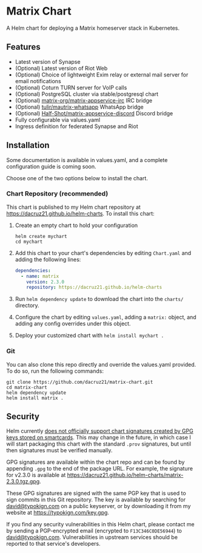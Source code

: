 # Matrix Chart

A Helm chart for deploying a Matrix homeserver stack in Kubernetes.

## Features

- Latest version of Synapse
- (Optional) Latest version of Riot Web
- (Optional) Choice of lightweight Exim relay or external mail server for email notifications
- (Optional) Coturn TURN server for VoIP calls
- (Optional) PostgreSQL cluster via stable/postgresql chart
- (Optional) [matrix-org/matrix-appservice-irc](https://github.com/matrix-org/matrix-appservice-irc) IRC bridge
- (Optional) [tulir/mautrix-whatsapp](https://github.com/tulir/mautrix-whatsapp) WhatsApp bridge
- (Optional) [Half-Shot/matrix-appservice-discord](https://github.com/Half-Shot/matrix-appservice-discord) Discord bridge
- Fully configurable via values.yaml
- Ingress definition for federated Synapse and Riot

## Installation

Some documentation is available in values.yaml, and a complete configuration guide is coming soon.

Choose one of the two options below to install the chart.

### Chart Repository (recommended)

This chart is published to my Helm chart repository at https://dacruz21.github.io/helm-charts. To install this chart:

1. Create an empty chart to hold your configuration

    ```shell script
    helm create mychart
    cd mychart
    ```

1. Add this chart to your chart's dependencies by editing `Chart.yaml` and adding the following lines:

    ```yaml
    dependencies:
      - name: matrix
        version: 2.3.0
        repository: https://dacruz21.github.io/helm-charts
    ```

1. Run `helm dependency update` to download the chart into the `charts/` directory.

1. Configure the chart by editing `values.yaml`, adding a `matrix:` object, and adding any config overrides under this object.

1. Deploy your customized chart with `helm install mychart .`

### Git

You can also clone this repo directly and override the values.yaml provided. To do so, run the following commands:

```shell script
git clone https://github.com/dacruz21/matrix-chart.git
cd matrix-chart
helm dependency update
helm install matrix .
```

## Security
Helm currently [does not officially support chart signatures created by GPG keys stored on smartcards](https://github.com/helm/helm/issues/2843#issuecomment-379532906). This may change in the future, in which case I will start packaging this chart with the standard `.prov` signatures, but until then signatures must be verified manually.

GPG signatures are available within the chart repo and can be found by appending `.gpg` to the end of the package URL. For example, the signature for v2.3.0 is available at https://dacruz21.github.io/helm-charts/matrix-2.3.0.tgz.gpg.

These GPG signatures are signed with the same PGP key that is used to sign commits in this Git repository. The key is available by searching for david@typokign.com on a public keyserver, or by downloading it from my website at https://typokign.com/key.gpg.

If you find any security vulnerabilities in this Helm chart, please contact me by sending a PGP-encrypted email (encrypted to `F13C346C0DE56944`) to david@typokign.com. Vulnerabilities in upstream services should be reported to that service's developers.

